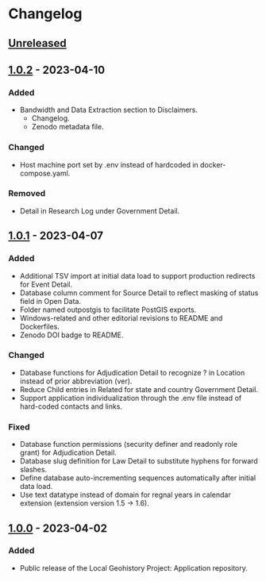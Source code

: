 # Changelog

## [Unreleased]

## [1.0.2] - 2023-04-10

### Added

- Bandwidth and Data Extraction section to Disclaimers.
  - Changelog.
  - Zenodo metadata file.

### Changed

- Host machine port set by .env instead of hardcoded in docker-compose.yaml.

### Removed

- Detail in Research Log under Government Detail.

## [1.0.1] - 2023-04-07

### Added

- Additional TSV import at initial data load to support production redirects for Event Detail.
- Database column comment for Source Detail to reflect masking of status field in Open Data.
- Folder named outpostgis to facilitate PostGIS exports.
- Windows-related and other editorial revisions to README and Dockerfiles.
- Zenodo DOI badge to README.

### Changed

- Database functions for Adjudication Detail to recognize ? in Location instead of prior abbreviation (ver).
- Reduce Child entries in Related for state and country Government Detail.
- Support application individualization through the .env file instead of hard-coded contacts and links.

### Fixed

- Database function permissions (security definer and readonly role grant) for Adjudication Detail.
- Database slug definition for Law Detail to substitute hyphens for forward slashes.
- Define database auto-incrementing sequences automatically after initial data load.
- Use text datatype instead of domain for regnal years in calendar extension (extension version 1.5 -> 1.6).

## [1.0.0] - 2023-04-02

### Added

- Public release of the Local Geohistory Project: Application repository.

[Unreleased]: https://github.com/markconnellypro/local-geohistory-project/compare/v1.0.2...HEAD
[1.0.2]: https://github.com/markconnellypro/local-geohistory-project/compare/v1.0.1...v1.0.2
[1.0.1]: https://github.com/markconnellypro/local-geohistory-project/compare/v1.0.0...v1.0.1
[1.0.0]: https://github.com/markconnellypro/local-geohistory-project/releases/tag/v1.0.0
